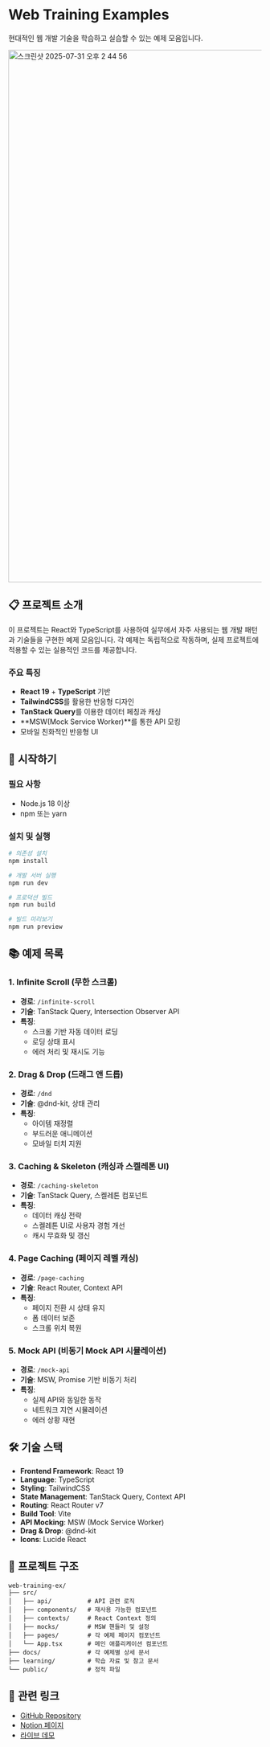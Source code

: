 # Web Training Examples

현대적인 웹 개발 기술을 학습하고 실습할 수 있는 예제 모음입니다.

<img width="1624" height="1060" alt="스크린샷 2025-07-31 오후 2 44 56" src="https://github.com/user-attachments/assets/fc5d0245-e42e-43e7-b054-df0d5d9b3b7d" />

## 📋 프로젝트 소개

이 프로젝트는 React와 TypeScript를 사용하여 실무에서 자주 사용되는 웹 개발 패턴과 기술들을 구현한 예제 모음입니다. 각 예제는 독립적으로 작동하며, 실제 프로젝트에 적용할 수 있는 실용적인 코드를 제공합니다.

### 주요 특징
- **React 19** + **TypeScript** 기반
- **TailwindCSS**를 활용한 반응형 디자인
- **TanStack Query**를 이용한 데이터 페칭과 캐싱
- **MSW(Mock Service Worker)**를 통한 API 모킹
- 모바일 친화적인 반응형 UI

## 🚀 시작하기

### 필요 사항
- Node.js 18 이상
- npm 또는 yarn

### 설치 및 실행

```bash
# 의존성 설치
npm install

# 개발 서버 실행
npm run dev

# 프로덕션 빌드
npm run build

# 빌드 미리보기
npm run preview
```

## 📚 예제 목록

### 1. Infinite Scroll (무한 스크롤)
- **경로**: `/infinite-scroll`
- **기술**: TanStack Query, Intersection Observer API
- **특징**: 
  - 스크롤 기반 자동 데이터 로딩
  - 로딩 상태 표시
  - 에러 처리 및 재시도 기능

### 2. Drag & Drop (드래그 앤 드롭)
- **경로**: `/dnd`
- **기술**: @dnd-kit, 상태 관리
- **특징**:
  - 아이템 재정렬
  - 부드러운 애니메이션
  - 모바일 터치 지원

### 3. Caching & Skeleton (캐싱과 스켈레톤 UI)
- **경로**: `/caching-skeleton`
- **기술**: TanStack Query, 스켈레톤 컴포넌트
- **특징**:
  - 데이터 캐싱 전략
  - 스켈레톤 UI로 사용자 경험 개선
  - 캐시 무효화 및 갱신

### 4. Page Caching (페이지 레벨 캐싱)
- **경로**: `/page-caching`
- **기술**: React Router, Context API
- **특징**:
  - 페이지 전환 시 상태 유지
  - 폼 데이터 보존
  - 스크롤 위치 복원

### 5. Mock API (비동기 Mock API 시뮬레이션)
- **경로**: `/mock-api`
- **기술**: MSW, Promise 기반 비동기 처리
- **특징**:
  - 실제 API와 동일한 동작
  - 네트워크 지연 시뮬레이션
  - 에러 상황 재현

## 🛠 기술 스택

- **Frontend Framework**: React 19
- **Language**: TypeScript
- **Styling**: TailwindCSS
- **State Management**: TanStack Query, Context API
- **Routing**: React Router v7
- **Build Tool**: Vite
- **API Mocking**: MSW (Mock Service Worker)
- **Drag & Drop**: @dnd-kit
- **Icons**: Lucide React

## 📁 프로젝트 구조

```
web-training-ex/
├── src/
│   ├── api/          # API 관련 로직
│   ├── components/   # 재사용 가능한 컴포넌트
│   ├── contexts/     # React Context 정의
│   ├── mocks/        # MSW 핸들러 및 설정
│   ├── pages/        # 각 예제 페이지 컴포넌트
│   └── App.tsx       # 메인 애플리케이션 컴포넌트
├── docs/             # 각 예제별 상세 문서
├── learning/         # 학습 자료 및 참고 문서
└── public/           # 정적 파일
```

## 🔗 관련 링크

- [GitHub Repository](https://github.com/Kuneosu/web-training-ex)
- [Notion 페이지](https://kimkwonsu.notion.site/Web-Training-Examples-2400d6fd2448801aae49e7635b14550e)
- [라이브 데모](https://web-training-ex.vercel.app)

